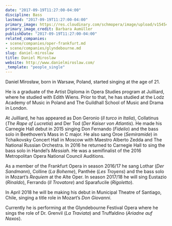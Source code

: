 ```yaml
---
date: "2017-09-19T11:27:00-04:00"
discipline: Bass
lastmod: "2017-09-19T11:27:00-04:00"
primary_image: https://res.cloudinary.com/schmopera/image/upload/v1545409169/media/webhook-uploads/1505834760122/Miroslaw_86s.jpg.jpg
primary_image_credit: Barbara Aumüller
publishDate: "2017-09-19T11:27:00-04:00"
related_companies:
- scene/companies/oper-frankfurt.md
- scene/companies/glyndebourne.md
slug: daniel-miroslaw
title: Daniel Miroslaw
website: http://www.danielmiroslaw.com/
_template: "people_single"
---
```


Daniel Mirosław, born in Warsaw, Poland, started singing at the age of 21.

He is a graduate of the Artist Diploma in Opera Studies program at Juilliard, where he studied with Edith Wiens. Prior to that, he has studied at the Lodz Academy of Music in Poland and The Guildhall School of Music and Drama in London.

At Juilliard, he has appeared as Don Geronio (*Il turco in Italia*), Collatinus (*The Rape of Lucretia*) and Der Tod (*Der Kaiser von Atlantis*). He made his Carnegie Hall debut in 2015 singing Don Fernando (*Fidelio*) and the bass solo in Beethoven’s Mass in C major. He also sang Oroe (*Semiramide*) in Tchaikovsky Concert Hall in Moscow with Maestro Alberto Zedda and The National Russian Orchestra. In 2016 he returned to Carnegie Hall to sing the bass solo in Handel’s *Messiah*. He was a semifinalist of the 2016 Metropolitan Opera National Council Auditions.

As a member of the Frankfurt Opera in season 2016/17 he sang Lothar (*Der Sandmann*), Colline (*La Boheme*), Panthée (*Les Troyens*) and the bass solo in Mozart’s *Requiem* at the Alte Oper. In season 2017/18 he will sing Eustazio (*Rinaldo*), Ferrando (*Il Trovatore*) and Sparafucile (*Rigoletto*).

In April 2018 he will be making his debut in Municipal Theatre of Santiago, Chile, singing a title role in Mozart’s *Don Giovanni*.

Currently he is performing at the Glyndebourne Festival Opera where he sings the role of Dr. Grenvil (*La Traviata*) and Truffaldino (*Ariadne auf Naxos*).
